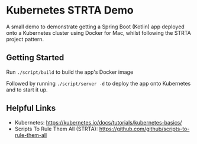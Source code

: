 # Kubernetes STRTA Demo

A small demo to demonstrate getting a Spring Boot (Kotlin) app deployed onto a 
Kubernetes cluster using Docker for Mac, whilst following the STRTA project pattern.

## Getting Started
Run `./script/build` to build the app's Docker image

Followed by running `./script/server -d` to deploy the app onto Kubernetes and to start
it up.

## Helpful Links
* Kubernetes: https://kubernetes.io/docs/tutorials/kubernetes-basics/
* Scripts To Rule Them All (STRTA): https://github.com/github/scripts-to-rule-them-all
